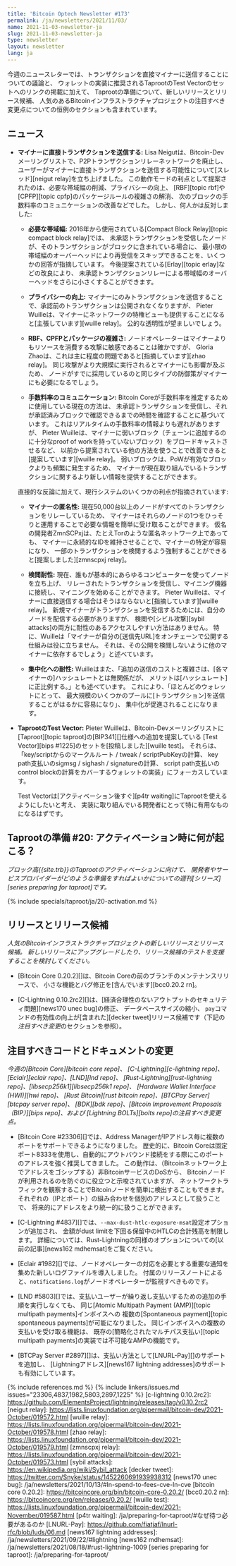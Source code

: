 ```yaml
---
title: 'Bitcoin Optech Newsletter #173'
permalink: /ja/newsletters/2021/11/03/
name: 2021-11-03-newsletter-ja
slug: 2021-11-03-newsletter-ja
type: newsletter
layout: newsletter
lang: ja
---
```

今週のニュースレターでは、トランザクションを直接マイナーに送信することについての議論と、
ウォレットの実装に推奨されるTaprootのTest Vectorのセットへのリンクの掲載に加えて、
Taprootの準備について、新しいリリースとリリース候補、
人気のあるBitcoinインフラストラクチャプロジェクトの注目すべき変更点についての恒例のセクションも含まれています。

## ニュース

- **<!--submitting-transactions-directly-to-miners-->マイナーに直接トランザクションを送信する:**
  Lisa Neigutは、Bitcoin-Devメーリングリストで、P2Pトランザクションリレーネットワークを廃止し、
  ユーザーがマイナーに直接トランザクションを送信する可能性について[スレッド][neigut relay]を立ち上げました。
  この動作モードの利点として提案されたのは、必要な帯域幅の削減、プライバシーの向上、
  [RBF][topic rbf]や[CPFP][topic cpfp]のパッケージルールの複雑さの解消、
  次のブロックの手数料率のコミュニケーションの改善などでした。
  しかし、何人かは反対しました:

  - **<!--bandwidth-requirements-->必要な帯域幅:**
    2016年から使用されている[Compact Block Relay][topic compact block relay]では、
    未承認トランザクションを受信したノードが、そのトランザクションがブロックに含まれている場合に、
    最小限の帯域幅のオーバーヘッドにより再受信をスキップできることを、いくつかの回答が指摘しています。
    今後提案されている[Erlay][topic erlay]などの改良により、
    未承認トランザクションリレーによる帯域幅のオーバーヘッドをさらに小さくすることができます。

  - **<!--improved-privacy-->プライバシーの向上:**
    マイナーにのみトランザクションを送信することで、承認前のトランザクションは公開されなくなりますが、
    Pieter Wuilleは、マイナーにネットワークの特権ビューも提供することになると[主張しています][wuille relay]。
    公的な透明性が望ましいでしょう。

  - **<!--rbf-cpfp-and-package-complexity-->RBF、CPFPとパッケージの複雑さ:**
    ノードオペレーターはマイナーよりもリソースを消費する攻撃に敏感であることは確かですが、
    Gloria Zhaoは、これは主に程度の問題であると[指摘しています][zhao relay]。
    同じ攻撃がより大規模に実行されるとマイナーにも影響が及ぶため、
    ノードがすでに採用しているのと同じタイプの防御策がマイナーにも必要になるでしょう。

  - **<!--feerate-communication-->手数料率のコミュニケーション:**
    Bitcoin Coreが手数料率を推定するために使用している現在の方法は、
    未承認トランザクションを受信し、それが承認済みブロックで確認できるまでの時間を確認することに基づいています。
    これはリアルタイムの手数料率の情報よりも遅れがありますが、
    Pieter Wuilleは、マイナーに弱いブロック（チェーンに追加するのに十分なproof of workを持っていないブロック）をブロードキャストさせるなど、
    以前から提案されている他の方法を使うことで改善できると[提案しています][wuille relay]。
    弱いブロックは、PoWが有効なブロックよりも頻繁に発生するため、
    マイナーが現在取り組んでいるトランザクションに関するより新しい情報を提供することができます。

  直接的な反論に加えて、現行システムのいくつかの利点が指摘されています:

    - **<!--miner-anonymity-->マイナーの匿名性:**
      現在50,000台以上のノードがすべてのトランザクションをリレーしているため、
      マイナーはそれらのノードの1つをひっそりと運用することで必要な情報を簡単に受け取ることができます。
      仮名の開発者ZmnSCPxjは、たとえTorのような匿名ネットワーク上であっても、
      マイナーに永続的なIDを維持させることで、マイナーの特定が容易になり、
      一部のトランザクションを検閲するよう強制することができると[提案しました][zmnscpxj relay]。

    - **<!--censorship-resistance-->検閲耐性:**
      現在、誰もが基本的にあらゆるコンピューターを使ってノードを立ち上げ、
      リレーされたトランザクションを受信し、マイニング機器に接続し、マイニングを始めることができます。
      Pieter Wuilleは、マイナーに直接送信する場合はそうはならないと[指摘しています][wuille relay]。
      新規マイナーがトランザクションを受信するためには、自分のノードを配信する必要がありますが、
      検閲や[シビル攻撃][sybil attacks]の両方に耐性のあるアクセスしやすい方法はありません。
      特に、Wuilleは「マイナーが自分の[送信先URL]をオンチェーンで公開する仕組みは役に立ちません。
      それは、その公開を検閲しないように他のマイナーに依存するでしょう」と述べています。

    - **<!--centralization-resistance-->集中化への耐性:**
      Wuilleはまた、「追加の送信のコストと複雑さは、[各マイナーの]ハッシュレートとは無関係だが、
      メリットは[ハッシュレート]に正比例する。」とも述べています。
      これにより、「ほとんどのウォレットにとって、
      最大規模のいくつかのプールに[トランザクション]を送信することがはるかに容易になり」、
      集中化が促進されることになります。

- **<!--taproot-test-vectors-->TaprootのTest Vector:**
  Pieter Wuilleは、Bitcoin-Devメーリングリストに[Taproot][topic taproot]の[BIP341][]仕様への追加を提案している
  [Test Vector][bips #1225]のセットを[投稿しました][wuille test]。
  それらは、「key/scriptからのマークルルート / tweak / scriptPubKeyの計算、
  key path支払いのsigmsg / sighash / signatureの計算、
  script path支払いのcontrol blockの計算をカバーするウォレットの実装」にフォーカスしています。

    Test Vectorは[アクティベーション後すぐ][p4tr waiting]にTaprootを使えるようにしたいと考え、
    実装に取り組んでいる開発者にとって特に有用なものになるはずです。

## Taprootの準備 #20: アクティベーション時に何が起こる？

*ブロック高{{site.trb}}のTaprootのアクティベーションに向けて、
開発者やサービスプロバイダーがどのような準備をすればよいかについての週刊[シリーズ][series preparing for taproot]です。*

{% include specials/taproot/ja/20-activation.md %}

## リリースとリリース候補

*人気のBitcoinインフラストラクチャプロジェクトの新しいリリースとリリース候補。
新しいリリースにアップグレードしたり、リリース候補のテストを支援することを検討してください。*

- [Bitcoin Core 0.20.2][]は、Bitcoin Coreの前のブランチのメンテナンスリリースで、
  小さな機能とバグ修正を[含んでいます][bcc0.20.2 rn]。

- [C-Lightning 0.10.2rc2][]は、[経済合理性のないアウトプットのセキュリティ問題][news170 unec bug]の修正、
  データベースサイズの縮小、
  `pay`コマンドの有効性の向上が[含まれた][decker tweet]リリース候補です（下記の*注目すべき変更*のセクションを参照）。

## 注目すべきコードとドキュメントの変更

*今週の[Bitcoin Core][bitcoin core repo]、
[C-Lightning][c-lightning repo]、[Eclair][eclair repo]、[LND][lnd repo]、
[Rust-Lightning][rust-lightning repo]、[libsecp256k1][libsecp256k1 repo]、
[Hardware Wallet Interface (HWI)][hwi repo]、
[Rust Bitcoin][rust bitcoin repo]、[BTCPay Server][btcpay server repo]、
[BDK][bdk repo]、[Bitcoin Improvement Proposals（BIP）][bips repo]、および
[Lightning BOLTs][bolts repo]の注目すべき変更点。*

- [Bitcoin Core #23306][]では、Address ManagerがIPアドレス毎に複数のポートをサポートできるようになりました。
  歴史的に、Bitcoin Coreは固定ポート8333を使用し、自動的にアウトバウンド接続をする際にこのポートのアドレスを強く推奨してきました。
  この動作は、（Bitcoinネットワーク上でアドレスをゴシップする）非BitcoinサービスのDoSから、
  Bitcoinノードが利用されるのを防ぐのに役立つと示唆されていますが、
  ネットワークトラフィックを観察することでBitcoinノードを簡単に検出することもできます。
  それぞれの（IPとポート）の組み合わせを個別のアドレスとして扱うことで、
  将来的にアドレスをより統一的に扱うことができます。

- [C-Lightning #4837][]では、`--max-dust-htlc-exposure-msat`設定オプションが追加され、
  金額がdust limitを下回る保留中のHTLCの合計残高を制限します。
  詳細については、Rust-Lightningの同様のオプションについての[以前の記事][news162 mdhemsat]をご覧ください。

- [Eclair #1982][]では、ノードオペレーターの対応を必要とする重要な通知を集めた新しいログファイルを導入しました。
  付属のリリースノートによると、`notifications.log`がノードオペレーターが監視すべきものです。

- [LND #5803][]では、支払いユーザーが繰り返し支払いするための追加の手順を実行しなくても、
  同じ[Atomic Multipath Payment (AMP)][topic multipath payments]インボイスへの
  複数の[Spontaneous payment][topic spontaneous payments]が可能になりました。
  同じインボイスへの複数の支払いを受け取る機能は、
  既存の[簡略化されたマルチパス支払い][topic multipath payments]の実装では不可能なAMPの機能です。

- [BTCPay Server #2897][]は、支払い方法として[LNURL-Pay][]のサポートを追加し、
  [Lightningアドレス][news167 lightning addresses]のサポートも有効にしています。

{% include references.md %}
{% include linkers/issues.md issues="23306,4837,1982,5803,2897,1225" %}
[c-lightning 0.10.2rc2]: https://github.com/ElementsProject/lightning/releases/tag/v0.10.2rc2
[neigut relay]: https://lists.linuxfoundation.org/pipermail/bitcoin-dev/2021-October/019572.html
[wuille relay]: https://lists.linuxfoundation.org/pipermail/bitcoin-dev/2021-October/019578.html
[zhao relay]: https://lists.linuxfoundation.org/pipermail/bitcoin-dev/2021-October/019579.html
[zmnscpxj relay]: https://lists.linuxfoundation.org/pipermail/bitcoin-dev/2021-October/019573.html
[sybil attacks]: https://en.wikipedia.org/wiki/Sybil_attack
[decker tweet]: https://twitter.com/Snyke/status/1452260691939938312
[news170 unec bug]: /ja/newsletters/2021/10/13/#ln-spend-to-fees-cve-ln-cve
[bitcoin core 0.20.2]: https://bitcoincore.org/bin/bitcoin-core-0.20.2/
[bcc0.20.2 rn]: https://bitcoincore.org/en/releases/0.20.2/
[wuille test]: https://lists.linuxfoundation.org/pipermail/bitcoin-dev/2021-November/019587.html
[p4tr waiting]: /ja/preparing-for-taproot/#なぜ待つ必要があるのか
[LNURL-Pay]: https://github.com/fiatjaf/lnurl-rfc/blob/luds/06.md
[news167 lightning addresses]: /ja/newsletters/2021/09/22/#lightning
[news162 mdhemsat]: /ja/newsletters/2021/08/18/#rust-lightning-1009
[series preparing for taproot]: /ja/preparing-for-taproot/
